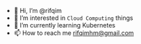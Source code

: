 - 👋 Hi, I’m @rifqim
- 👀 I’m interested in `Cloud Computing` things
- 🌱 I’m currently learning Kubernetes
- 📫 How to reach me rifqimhm@gmail.com

<!---
rifqim/rifqim is a ✨ special ✨ repository because its `README.md` (this file) appears on your GitHub profile.
You can click the Preview link to take a look at your changes.
--->
